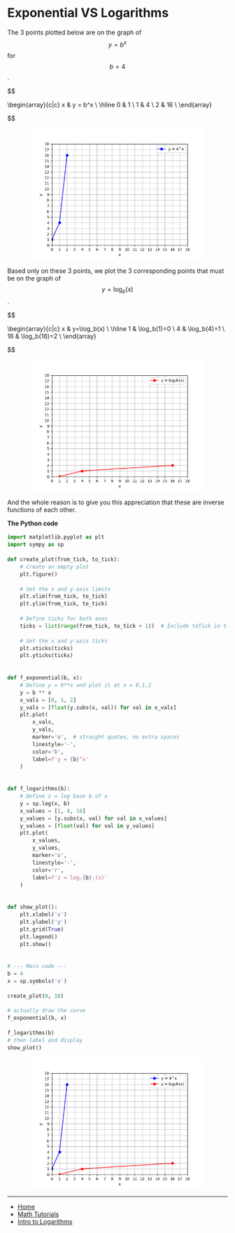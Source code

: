 # Exponential VS Logarithms

The 3 points plotted below are on the graph of $$y=b^x$$ for $$b=4$$.

$$

  \begin{array}{c|c}
    x & y = b^x \\
    \hline
    0 & 1       \\
    1 & 4       \\
    2 & 16      \\
  \end{array}

$$

<p align="center">
    <img src="./assets/img1.png" alt="img1" width="400"/>
</p>


Based only on these 3 points, we plot the 3 corresponding points that must be on the graph of $$y=\log_{b}(x)$$.

$$

\begin{array}{c|c}
            x & y=\log_b(x) \\
            \hline
            1 &     \log_b(1)=0     \\
            4 &     \log_b(4)=1     \\
            16 &    \log_b(16)=2    \\
\end{array}

$$

<p align="center">
    <img src="./assets/img2.png" alt="img2" width="400"/>
</p>

And the whole reason is to give you this appreciation that these are inverse functions of each other.

**The Python code**

```python
import matplotlib.pyplot as plt
import sympy as sp

def create_plot(from_tick, to_tick):
    # Create an empty plot
    plt.figure()

    # Set the x and y-axis limits
    plt.xlim(from_tick, to_tick)
    plt.ylim(from_tick, to_tick)

    # Define ticks for both axes
    ticks = list(range(from_tick, to_tick + 1))  # Include toTick in ticks

    # Set the x and y-axis ticks
    plt.xticks(ticks)
    plt.yticks(ticks)


def f_exponential(b, x):
    # Define y = b**x and plot it at x = 0,1,2
    y = b ** x
    x_vals = [0, 1, 2]
    y_vals = [float(y.subs(x, val)) for val in x_vals]
    plt.plot(
        x_vals,
        y_vals,
        marker='o',  # straight quotes, no extra spaces
        linestyle='-',
        color='b',
        label=f'y = {b}^x'
    )


def f_logarithms(b):
    # Define z = log base b of x
    y = sp.log(x, b)
    x_values = [1, 4, 16]
    y_values = [y.subs(x, val) for val in x_values]
    y_values = [float(val) for val in y_values]
    plt.plot(
        x_values,
        y_values,
        marker='o',
        linestyle='-',
        color='r',
        label=f'z = log₍{b}₎(x)'
    )


def show_plot():
    plt.xlabel('x')
    plt.ylabel('y')
    plt.grid(True)
    plt.legend()
    plt.show()


# --- Main code ---
b = 4
x = sp.symbols('x')

create_plot(0, 18)

# actually draw the curve
f_exponential(b, x)

f_logarithms(b)
# then label and display
show_plot()

```

<p align="center">
    <img src="./assets/img3.png" alt="img3" width="400"/>
</p>

---

- [Home](./../../../README.md)
- [Math Tutorials](./../../tutorials.md)
- [Intro to Logarithms](./1_Intro_to_Logarithms.md)